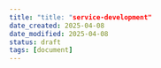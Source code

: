 ```yaml
---
title: "title: "service-development"
date_created: 2025-04-08
date_modified: 2025-04-08
status: draft
tags: [document]
---
```



